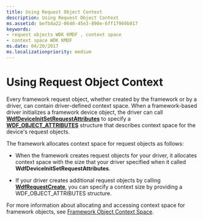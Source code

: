 ```yaml
---
title: Using Request Object Context
description: Using Request Object Context
ms.assetid: befb4a22-0640-45e3-890e-6ff17969b017
keywords:
- request objects WDK KMDF , context space
- context space WDK KMDF
ms.date: 04/20/2017
ms.localizationpriority: medium
---
```


# Using Request Object Context





Every framework request object, whether created by the framework or by a driver, can contain driver-defined context space. When a framework-based driver initializes a framework device object, the driver can call [**WdfDeviceInitSetRequestAttributes**](https://docs.microsoft.com/windows-hardware/drivers/ddi/wdfdevice/nf-wdfdevice-wdfdeviceinitsetrequestattributes) to specify a [**WDF\_OBJECT\_ATTRIBUTES**](https://docs.microsoft.com/windows-hardware/drivers/ddi/wdfobject/ns-wdfobject-_wdf_object_attributes) structure that describes context space for the device's request objects.

The framework allocates context space for request objects as follows:

-   When the framework creates request objects for your driver, it allocates context space with the size that your driver specified when it called **WdfDeviceInitSetRequestAttributes**.

-   If your driver creates additional request objects by calling [**WdfRequestCreate**](https://docs.microsoft.com/windows-hardware/drivers/ddi/wdfrequest/nf-wdfrequest-wdfrequestcreate), you can specify a context size by providing a WDF\_OBJECT\_ATTRIBUTES structure.

For more information about allocating and accessing context space for framework objects, see [Framework Object Context Space](framework-object-context-space.md).

 

 





